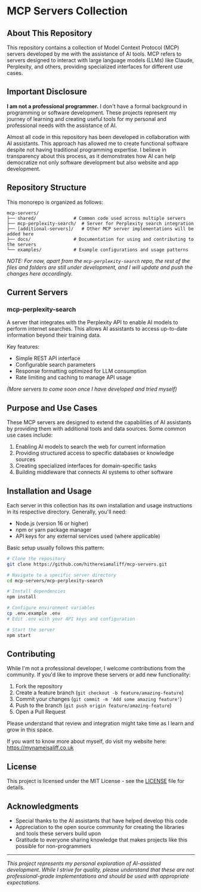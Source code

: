 # MCP Servers Collection

## About This Repository

This repository contains a collection of Model Context Protocol (MCP) servers developed by me with the assistance of AI tools. MCP refers to servers designed to interact with large language models (LLMs) like Claude, Perplexity, and others, providing specialized interfaces for different use cases.

## Important Disclosure

**I am not a professional programmer.** I don't have a formal background in programming or software development. These projects represent my journey of learning and creating useful tools for my personal and professional needs with the assistance of AI.

Almost all code in this repository has been developed in collaboration with AI assistants. This approach has allowed me to create functional software despite not having traditional programming expertise. I believe in transparency about this process, as it demonstrates how AI can help democratize not only software development but also website and app development.

## Repository Structure

This monorepo is organized as follows:

```
mcp-servers/
├── shared/              # Common code used across multiple servers
├── mcp-perplexity-search/  # Server for Perplexity search integration
├── [additional-servers]/   # Other MCP server implementations will be added here
├── docs/                # Documentation for using and contributing to the servers
└── examples/            # Example configurations and usage patterns
```

*NOTE: For now, apart from the `mcp-perplexity-search` repo, the rest of the files and folders are still under development, and I will update and push the changes here accordingly.*

## Current Servers

### mcp-perplexity-search

A server that integrates with the Perplexity API to enable AI models to perform internet searches. This allows AI assistants to access up-to-date information beyond their training data.

Key features:
- Simple REST API interface
- Configurable search parameters
- Response formatting optimized for LLM consumption
- Rate limiting and caching to manage API usage

*(More servers to come soon once I have developed and tried myself)*

## Purpose and Use Cases

These MCP servers are designed to extend the capabilities of AI assistants by providing them with additional tools and data sources. Some common use cases include:

1. Enabling AI models to search the web for current information
2. Providing structured access to specific databases or knowledge sources
3. Creating specialized interfaces for domain-specific tasks
4. Building middleware that connects AI systems to other software

## Installation and Usage

Each server in this collection has its own installation and usage instructions in its respective directory. Generally, you'll need:

- Node.js (version 16 or higher)
- npm or yarn package manager
- API keys for any external services used (where applicable)

Basic setup usually follows this pattern:

```bash
# Clone the repository
git clone https://github.com/hithereiamaliff/mcp-servers.git

# Navigate to a specific server directory
cd mcp-servers/mcp-perplexity-search

# Install dependencies
npm install

# Configure environment variables
cp .env.example .env
# Edit .env with your API keys and configuration

# Start the server
npm start
```

## Contributing

While I'm not a professional developer, I welcome contributions from the community. If you'd like to improve these servers or add new functionality:

1. Fork the repository
2. Create a feature branch (`git checkout -b feature/amazing-feature`)
3. Commit your changes (`git commit -m 'Add some amazing feature'`)
4. Push to the branch (`git push origin feature/amazing-feature`)
5. Open a Pull Request

Please understand that review and integration might take time as I learn and grow in this space.

If you want to know more about myself, do visit my website here: https://mynameisaliff.co.uk

## License

This project is licensed under the MIT License - see the [LICENSE](LICENSE) file for details.

## Acknowledgments

- Special thanks to the AI assistants that have helped develop this code
- Appreciation to the open source community for creating the libraries and tools these servers build upon
- Gratitude to everyone sharing knowledge that makes projects like this possible for non-programmers

---

*This project represents my personal exploration of AI-assisted development. While I strive for quality, please understand that these are not professional-grade implementations and should be used with appropriate expectations.*
